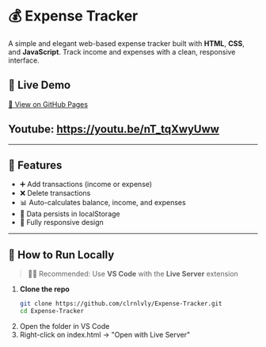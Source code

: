 # 💰 Expense Tracker

A simple and elegant web-based expense tracker built with **HTML**, **CSS**, and **JavaScript**. Track income and expenses with a clean, responsive interface.

## 🔗 Live Demo  
[🔗 View on GitHub Pages](https://clrnlvly.github.io/Expense-Tracker/)

## Youtube: https://youtu.be/nT_tqXwyUww
---

## 🧰 Features
- ➕ Add transactions (income or expense)
- ❌ Delete transactions
- 📊 Auto-calculates balance, income, and expenses
- 💾 Data persists in localStorage
- 📱 Fully responsive design

---

## 🚀 How to Run Locally

> 🧑‍💻 Recommended: Use **VS Code** with the **Live Server** extension

1. **Clone the repo**
   ```bash
   git clone https://github.com/clrnlvly/Expense-Tracker.git
   cd Expense-Tracker
2. Open the folder in VS Code
3. Right-click on index.html → "Open with Live Server"
